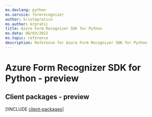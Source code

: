 ```yaml
---
ms.devlang: python
ms.service: formrecognizer
author: kristapratico
ms.author: krpratic
title: Azure Form Recognizer SDK for Python
ms.data: 08/03/2022
ms.topic: reference
description: Reference for Azure Form Recognizer SDK for Python
---
```

# Azure Form Recognizer SDK for Python - preview

## Client packages - preview
[!INCLUDE [client-packages](form-recognizer-client-index.md)]